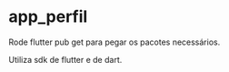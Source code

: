 # app_perfil

Rode flutter pub get para pegar os pacotes necessários.

Utiliza sdk de flutter e de dart.
